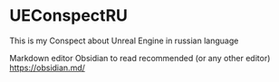 # UEConspectRU
This is my Conspect about Unreal Engine in russian language

Markdown editor Obsidian to read recommended (or any other editor)
https://obsidian.md/
